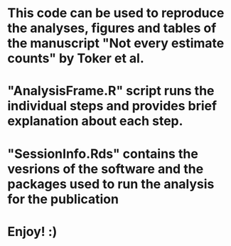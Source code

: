 # This code can be used to reproduce the analyses, figures and tables of the manuscript "Not every estimate counts" by Toker et al.

# "AnalysisFrame.R" script runs the individual steps and provides brief explanation about each step.
# "SessionInfo.Rds" contains the vesrions of the software and the packages used to run the analysis for the publication

# Enjoy! :)